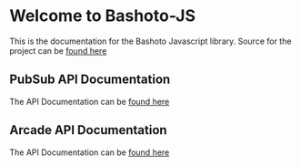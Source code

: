 # Welcome to Bashoto-JS

This is the documentation for the Bashoto Javascript library.
Source for the project can be [found here](https://github.com/Bashoto/bashoto-js) 


## PubSub API Documentation

The API Documentation can be [found here](pubsub.md)

## Arcade API Documentation

The API Documentation can be [found here](arcade.md)
